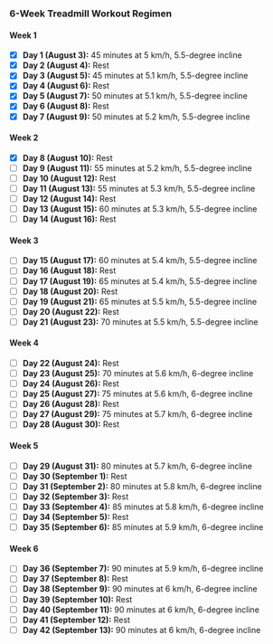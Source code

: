 ### 6-Week Treadmill Workout Regimen

#### Week 1
- [x] **Day 1 (August 3):** 45 minutes at 5 km/h, 5.5-degree incline
- [x] **Day 2 (August 4):** Rest
- [x] **Day 3 (August 5):** 45 minutes at 5.1 km/h, 5.5-degree incline
- [x] **Day 4 (August 6):** Rest
- [x] **Day 5 (August 7):** 50 minutes at 5.1 km/h, 5.5-degree incline
- [x] **Day 6 (August 8):** Rest
- [x] **Day 7 (August 9):** 50 minutes at 5.2 km/h, 5.5-degree incline

#### Week 2
- [x] **Day 8 (August 10):** Rest
- [ ] **Day 9 (August 11):** 55 minutes at 5.2 km/h, 5.5-degree incline
- [ ] **Day 10 (August 12):** Rest
- [ ] **Day 11 (August 13):** 55 minutes at 5.3 km/h, 5.5-degree incline
- [ ] **Day 12 (August 14):** Rest
- [ ] **Day 13 (August 15):** 60 minutes at 5.3 km/h, 5.5-degree incline
- [ ] **Day 14 (August 16):** Rest

#### Week 3
- [ ] **Day 15 (August 17):** 60 minutes at 5.4 km/h, 5.5-degree incline
- [ ] **Day 16 (August 18):** Rest
- [ ] **Day 17 (August 19):** 65 minutes at 5.4 km/h, 5.5-degree incline
- [ ] **Day 18 (August 20):** Rest
- [ ] **Day 19 (August 21):** 65 minutes at 5.5 km/h, 5.5-degree incline
- [ ] **Day 20 (August 22):** Rest
- [ ] **Day 21 (August 23):** 70 minutes at 5.5 km/h, 5.5-degree incline

#### Week 4
- [ ] **Day 22 (August 24):** Rest
- [ ] **Day 23 (August 25):** 70 minutes at 5.6 km/h, 6-degree incline
- [ ] **Day 24 (August 26):** Rest
- [ ] **Day 25 (August 27):** 75 minutes at 5.6 km/h, 6-degree incline
- [ ] **Day 26 (August 28):** Rest
- [ ] **Day 27 (August 29):** 75 minutes at 5.7 km/h, 6-degree incline
- [ ] **Day 28 (August 30):** Rest

#### Week 5
- [ ] **Day 29 (August 31):** 80 minutes at 5.7 km/h, 6-degree incline
- [ ] **Day 30 (September 1):** Rest
- [ ] **Day 31 (September 2):** 80 minutes at 5.8 km/h, 6-degree incline
- [ ] **Day 32 (September 3):** Rest
- [ ] **Day 33 (September 4):** 85 minutes at 5.8 km/h, 6-degree incline
- [ ] **Day 34 (September 5):** Rest
- [ ] **Day 35 (September 6):** 85 minutes at 5.9 km/h, 6-degree incline

#### Week 6
- [ ] **Day 36 (September 7):** 90 minutes at 5.9 km/h, 6-degree incline
- [ ] **Day 37 (September 8):** Rest
- [ ] **Day 38 (September 9):** 90 minutes at 6 km/h, 6-degree incline
- [ ] **Day 39 (September 10):** Rest
- [ ] **Day 40 (September 11):** 90 minutes at 6 km/h, 6-degree incline
- [ ] **Day 41 (September 12):** Rest
- [ ] **Day 42 (September 13):** 90 minutes at 6 km/h, 6-degree incline
